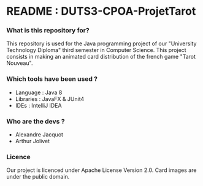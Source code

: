 # README : DUTS3-CPOA-ProjetTarot #


### What is this repository for? ###


This repository is used for the Java programming project of our "University Technology Diploma" third semester in Computer Science. 
This project consists in making an animated card distribution of the french game "Tarot Nouveau".


### Which tools have been used ? ###

* Language : Java 8
* Libraries : JavaFX & JUnit4
* IDEs : IntelliJ IDEA


### Who are the devs ? ###

* Alexandre Jacquot
* Arthur Jolivet

### Licence ###

Our project is licenced under Apache License Version 2.0.
Card images are under the public domain.